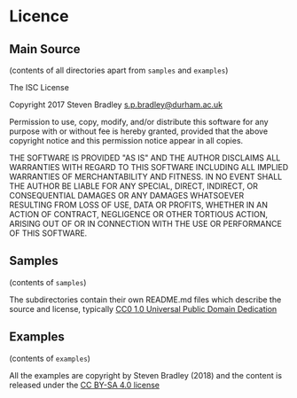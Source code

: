 # Licence

## Main Source 

(contents of all directories apart from `samples` and `examples`)

The ISC License

Copyright 2017 Steven Bradley <s.p.bradley@durham.ac.uk>

Permission to use, copy, modify, and/or distribute this software for any purpose with or without fee is hereby granted, provided that the above copyright notice and this permission notice appear in all copies.

THE SOFTWARE IS PROVIDED "AS IS" AND THE AUTHOR DISCLAIMS ALL WARRANTIES WITH REGARD TO THIS SOFTWARE INCLUDING ALL IMPLIED WARRANTIES OF MERCHANTABILITY AND FITNESS. IN NO EVENT SHALL THE AUTHOR BE LIABLE FOR ANY SPECIAL, DIRECT, INDIRECT, OR CONSEQUENTIAL DAMAGES OR ANY DAMAGES WHATSOEVER RESULTING FROM LOSS OF USE, DATA OR PROFITS, WHETHER IN AN ACTION OF CONTRACT, NEGLIGENCE OR OTHER TORTIOUS ACTION, ARISING OUT OF OR IN CONNECTION WITH THE USE OR PERFORMANCE OF THIS SOFTWARE.

## Samples

(contents of `samples`)

The subdirectories contain their own README.md files which describe the source and license, typically [CC0 1.0 Universal Public Domain Dedication](https://creativecommons.org/publicdomain/zero/1.0/)

## Examples

(contents of `examples`)

All the examples are copyright by Steven Bradley (2018)  and the content is released under the [CC BY-SA 4.0 license](http://creativecommons.org/licenses/by-sa/4.0/)

